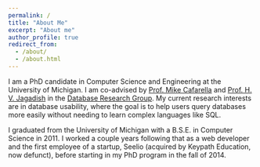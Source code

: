 ```yaml
---
permalink: /
title: "About Me"
excerpt: "About me"
author_profile: true
redirect_from:
  - /about/
  - /about.html
---
```


I am a PhD candidate in Computer Science and Engineering at the University of Michigan. I am co-advised by [Prof. Mike Cafarella](http://web.eecs.umich.edu/~michjc/index.html) and [Prof. H. V. Jagadish](https://web.eecs.umich.edu/~jag/) in the [Database Research Group](http://dbgroup.eecs.umich.edu). My current research interests are in database usability, where the goal is to help users query databases more easily without needing to learn complex languages like SQL.

I graduated from the University of Michigan with a B.S.E. in Computer Science in 2011. I worked a couple years following that as a web developer and the first employee of a startup, Seelio (acquired by Keypath Education, now defunct), before starting in my PhD program in the fall of 2014.
